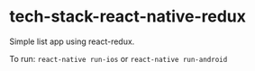 # tech-stack-react-native-redux

Simple list app using react-redux.

To run: 
`react-native run-ios` or `react-native run-android`
